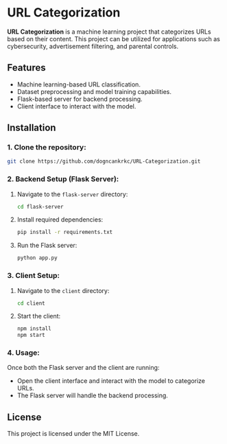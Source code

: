 
# URL Categorization

**URL Categorization** is a machine learning project that categorizes URLs based on their content. This project can be utilized for applications such as cybersecurity, advertisement filtering, and parental controls.

## Features
- Machine learning-based URL classification.
- Dataset preprocessing and model training capabilities.
- Flask-based server for backend processing.
- Client interface to interact with the model.

## Installation

### 1. Clone the repository:
   ```bash
   git clone https://github.com/dogncankrkc/URL-Categorization.git
   ```

### 2. Backend Setup (Flask Server):
1. Navigate to the `flask-server` directory:
   ```bash
   cd flask-server
   ```
2. Install required dependencies:
   ```bash
   pip install -r requirements.txt
   ```
3. Run the Flask server:
   ```bash
   python app.py
   ```

### 3. Client Setup:
1. Navigate to the `client` directory:
   ```bash
   cd client
   ```
2. Start the client:
   ```bash
   npm install
   npm start
   ```

### 4. Usage:
Once both the Flask server and the client are running:
- Open the client interface and interact with the model to categorize URLs.
- The Flask server will handle the backend processing.

## License
This project is licensed under the MIT License.
